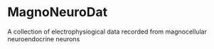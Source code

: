# MagnoNeuroDat
A collection of electrophysiogical data recorded from magnocellular neuroendocrine neurons
